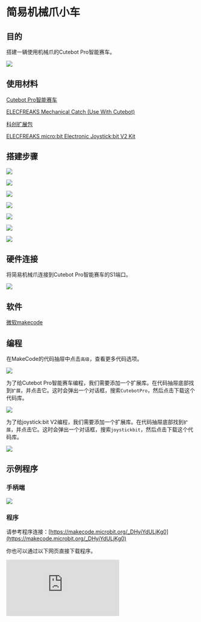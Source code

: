﻿---
sidebar_position: 2
sidebar_label: 案例二 简易机械爪小车
---

# 简易机械爪小车

## 目的


搭建一辆使用机械爪的Cutebot Pro智能赛车。


![](https://wiki-media-ef.oss-cn-hongkong.aliyuncs.com//images/cutebot-pro-extended-case-02-01.png)


## 使用材料


[Cutebot Pro智能赛车](https://www.elecfreaks.com/elecfreaks-smart-cutebot-pro-programming-robot-car-for-micro-bit.html)

[ELECFREAKS Mechanical Catch (Use With Cutebot)](https://www.elecfreaks.com/elecfreaks-mechanical-catch-use-with-cutebot.html)

[科创扩展包](https://shop.elecfreaks.com/products/elecfreaks-tpbot-science-and-technology-pack?_pos=3&_sid=11fe49ca3&_ss=r)

[ELECFREAKS micro:bit Electronic Joystick:bit V2 Kit](https://www.elecfreaks.com/joystick-bit-2-kit-for-micro-bit.html)


## 搭建步骤

![](https://wiki-media-ef.oss-cn-hongkong.aliyuncs.com//images/cutebot-pro-extended-case-step-02-01.png)

![](https://wiki-media-ef.oss-cn-hongkong.aliyuncs.com//images/cutebot-pro-extended-case-step-02-02.png)

![](https://wiki-media-ef.oss-cn-hongkong.aliyuncs.com//images/cutebot-pro-extended-case-step-02-03.png)

![](https://wiki-media-ef.oss-cn-hongkong.aliyuncs.com//images/cutebot-pro-extended-case-step-02-04.png)

![](https://wiki-media-ef.oss-cn-hongkong.aliyuncs.com//images/cutebot-pro-extended-case-step-02-05.png)

![](https://wiki-media-ef.oss-cn-hongkong.aliyuncs.com//images/cutebot-pro-extended-case-step-02-06.png)

![](https://wiki-media-ef.oss-cn-hongkong.aliyuncs.com//images/cutebot-pro-extended-case-step-02-07.png)

## 硬件连接

将简易机械爪连接到Cutebot Pro智能赛车的S1端口。

![](https://wiki-media-ef.oss-cn-hongkong.aliyuncs.com//images/cutebot-pro-extended-case-02-02.png)


## 软件

[微软makecode](https://makecode.microbit.org/#)


## 编程


在MakeCode的代码抽屉中点击`高级`，查看更多代码选项。

![](https://wiki-media-ef.oss-cn-hongkong.aliyuncs.com//images/cutebot-pro-extended-case-02-03.png)

为了给Cutebot Pro智能赛车编程，我们需要添加一个扩展库。在代码抽屉底部找到`扩展`，并点击它。这时会弹出一个对话框，搜索`CutebotPro`，然后点击下载这个代码库。

![](https://wiki-media-ef.oss-cn-hongkong.aliyuncs.com//images/cutebot-pro-extended-case-02-04.png)

为了给joystick:bit V2编程，我们需要添加一个扩展库。在代码抽屉底部找到`扩展`，并点击它。这时会弹出一个对话框，搜索`joystickbit`，然后点击下载这个代码库。

![](https://wiki-media-ef.oss-cn-hongkong.aliyuncs.com//images/cutebot-pro-extended-case-02-05.png)


## 示例程序

### 手柄端

![](https://wiki-media-ef.oss-cn-hongkong.aliyuncs.com//images/cutebot-pro-extended-case-02-06.png)


### 程序

请参考程序连接：[https://makecode.microbit.org/_DHyiYdULjKg0](https://makecode.microbit.org/_DHyiYdULjKg0)

你也可以通过以下网页直接下载程序。

<div
    style={{
        position: 'relative',
        paddingBottom: '60%',
        overflow: 'hidden',
    }}
>
    <iframe
        src="https://makecode.microbit.org/_DHyiYdULjKg0"
        frameborder="0"
        sandbox="allow-popups allow-forms allow-scripts allow-same-origin"
        style={{
            position: 'absolute',
            width: '100%',
            height: '100%',
        }}
    />
</div>

### 小车端

![](https://wiki-media-ef.oss-cn-hongkong.aliyuncs.com//images/cutebot-pro-extended-case-02-07.png)


### 程序

请参考程序连接：[https://makecode.microbit.org/_6sDHHp3Jwgbq](https://makecode.microbit.org/_6sDHHp3Jwgbq)

你也可以通过以下网页直接下载程序。

<div
    style={{
        position: 'relative',
        paddingBottom: '60%',
        overflow: 'hidden',
    }}
>
    <iframe
        src="https://makecode.microbit.org/_6sDHHp3Jwgbq"
        frameborder="0"
        sandbox="allow-popups allow-forms allow-scripts allow-same-origin"
        style={{
            position: 'absolute',
            width: '100%',
            height: '100%',
        }}
    />
</div>

## 结论


通过手柄摇杆控制小车行驶路线，按下手柄按键C可以控制小车机械爪夹取物品，松开按键C则机械爪放开物品。

![](https://wiki-media-ef.oss-cn-hongkong.aliyuncs.com//images/cutebot-pro-extended-case-02.gif)

## 扩展知识

*** 遥控机械爪小车的应用场景 ***

遥控机械爪小车是一种装备有机械爪的无人车辆，可以通过遥控操作进行移动和控制机械爪的动作。以下是一些遥控机械爪小车的应用场景：

物流和仓储：遥控机械爪小车可以用于物流和仓储领域，用于搬运和堆垛货物。操作员可以通过遥控器控制小车的移动，并使用机械爪抓取、搬运或堆叠货物，提高物流效率和减少人力成本。

搜索和救援：在灾难救援或搜救任务中，遥控机械爪小车可以用于携带和操作救援工具。它可以通过狭窄或危险的地形，到达难以到达的区域，并使用机械爪进行物品搬运、障碍物清除或人员救援等任务。

环境监测和清洁：遥控机械爪小车可以用于环境监测和清洁任务。它可以携带传感器设备，如摄像头或气体传感器，进行环境数据的采集和监测。同时，机械爪可以用于清理垃圾、拾取杂物或进行清洁工作，提高环境整洁度和可持续发展。

建筑和施工：在建筑和施工领域，遥控机械爪小车可以用于搬运和放置建筑材料，如砖块、钢筋等。它可以通过狭窄的施工空间，将材料运输到指定位置，并使用机械爪进行精确的放置，提高施工效率和减少人工劳动。

农业和园艺：遥控机械爪小车在农业和园艺领域具有应用潜力。它可以用于播种、收割、除草或施肥等农业操作。机械爪可以抓取和处理农作物，同时小车的移动性能可以适应不同的农田或园艺场地。
